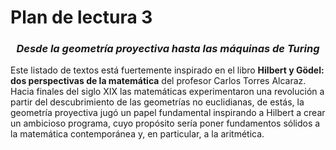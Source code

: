 # Plan de lectura 3

<h3 style="text-align:center"><i>Desde la geometría proyectiva hasta las máquinas de Turing</i></h3>

Este listado de textos está fuertemente inspirado en el libro **Hilbert y Gödel: dos perspectivas de la matemática** del profesor Carlos Torres Alcaraz. Hacia finales del siglo XIX las matemáticas experimentaron
una revolución a partir del descubrimiento de las geometrías no euclidianas, de estás, la geometría proyectiva jugó un papel fundamental inspirando a Hilbert a crear un ambicioso programa, cuyo propósito sería
poner fundamentos sólidos a la matemática contemporánea y, en particular, a la aritmética. 
